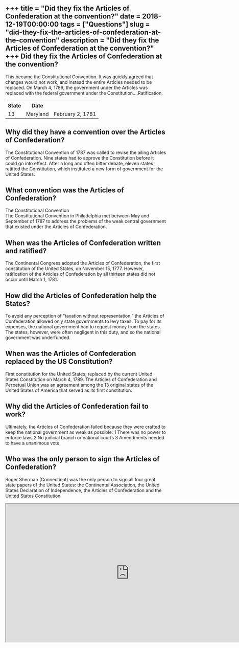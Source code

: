 +++
title = "Did they fix the Articles of Confederation at the convention?"
date = 2018-12-19T00:00:00
tags = ["Questions"]
slug = "did-they-fix-the-articles-of-confederation-at-the-convention"
description = "Did they fix the Articles of Confederation at the convention?"
+++
Did they fix the Articles of Confederation at the convention?
-------------------------------------------------------------

This became the Constitutional Convention. It was quickly agreed that changes would not work, and instead the entire Articles needed to be replaced. On March 4, 1789, the government under the Articles was replaced with the federal government under the Constitution….Ratification.

<table><tr><th>State</th><th>Date</th></tr><tr><td>13</td><td>Maryland</td><td>February 2, 1781</td></tr></table>

Why did they have a convention over the Articles of Confederation?
------------------------------------------------------------------

The Constitutional Convention of 1787 was called to revise the ailing Articles of Confederation. Nine states had to approve the Constitution before it could go into effect. After a long and often bitter debate, eleven states ratified the Constitution, which instituted a new form of government for the United States.

What convention was the Articles of Confederation?
--------------------------------------------------

The Constitutional Convention  
The Constitutional Convention in Philadelphia met between May and September of 1787 to address the problems of the weak central government that existed under the Articles of Confederation.

When was the Articles of Confederation written and ratified?
------------------------------------------------------------

The Continental Congress adopted the Articles of Confederation, the first constitution of the United States, on November 15, 1777. However, ratification of the Articles of Confederation by all thirteen states did not occur until March 1, 1781.

How did the Articles of Confederation help the States?
------------------------------------------------------

To avoid any perception of “taxation without representation,” the Articles of Confederation allowed only state governments to levy taxes. To pay for its expenses, the national government had to request money from the states. The states, however, were often negligent in this duty, and so the national government was underfunded.

When was the Articles of Confederation replaced by the US Constitution?
-----------------------------------------------------------------------

First constitution for the United States; replaced by the current United States Constitution on March 4, 1789. The Articles of Confederation and Perpetual Union was an agreement among the 13 original states of the United States of America that served as its first constitution.

Why did the Articles of Confederation fail to work?
---------------------------------------------------

Ultimately, the Articles of Confederation failed because they were crafted to keep the national government as weak as possible: 1 There was no power to enforce laws 2 No judicial branch or national courts 3 Amendments needed to have a unanimous vote

Who was the only person to sign the Articles of Confederation?
--------------------------------------------------------------

Roger Sherman (Connecticut) was the only person to sign all four great state papers of the United States: the Continental Association, the United States Declaration of Independence, the Articles of Confederation and the United States Constitution.

<iframe allow="accelerometer; autoplay; clipboard-write; encrypted-media; gyroscope; picture-in-picture" allowfullscreen="" class="__youtube_prefs__  epyt-is-override  no-lazyload" data-no-lazy="1" data-origheight="433" data-origwidth="770" data-skipgform_ajax_framebjll="" height="433" id="_ytid_97151" loading="lazy" src="https://www.youtube.com/embed/bO7FQsCcbD8?enablejsapi=1&autoplay=0&cc_load_policy=0&cc_lang_pref=&iv_load_policy=1&loop=0&modestbranding=0&rel=1&fs=1&playsinline=0&autohide=2&theme=dark&color=red&controls=1&" title="YouTube player" width="770"></iframe>